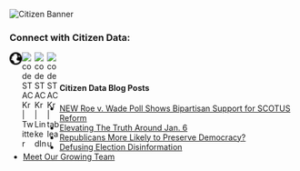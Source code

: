 ![Citizen Banner](https://citizendata.com/wp-content/uploads/sites/14/2020/03/CD-logo.svg)

### Connect with Citizen Data:
[<img align="left" alt="codeSTACKr.com" width="22px" src="https://raw.githubusercontent.com/iconic/open-iconic/master/svg/globe.svg" />][website]
[<img align="left" alt="codeSTACKr | Twitter" width="22px" src="https://cdn.jsdelivr.net/npm/simple-icons@v3/icons/twitter.svg" />][twitter]
[<img align="left" alt="codeSTACKr | LinkedIn" width="22px" src="https://cdn.jsdelivr.net/npm/simple-icons@v3/icons/linkedin.svg" />][linkedin]
[<img align="left" alt="codeSTACKr | tableau" width="22px" src="https://cdn.jsdelivr.net/npm/simple-icons@v3/icons/tableau.svg" />][tableau]

</br>
</br>

#### Citizen Data Blog Posts
<!-- BLOG-POST-LIST:START -->
- [NEW Roe v. Wade Poll Shows Bipartisan Support for SCOTUS Reform](https://citizendata.com/news/new-roe-v-wade-poll-shows-bipartisan-support-for-scotus-reform/)
- [Elevating The Truth Around Jan. 6](https://citizendata.com/news/elevating-the-truth-around-jan-6/)
- [Republicans More Likely to Preserve Democracy?](https://citizendata.com/news/republicans-more-likely-to-preserve-democracy/)
- [Defusing Election Disinformation](https://citizendata.com/news/defusing-election-disinformation/)
- [Meet Our Growing Team](https://citizendata.com/news/meet-our-growing-team-jun-2022/)
<!-- BLOG-POST-LIST:END -->

[website]: https://citizendata.com/
[twitter]: https://twitter.com/CitizenData
[linkedin]: https://www.linkedin.com/company/citizen-data
[tableau]: https://public.tableau.com/profile/kyle.redfield#!/vizhome/MailBallotRequestsandProjections/DynamicProjections
